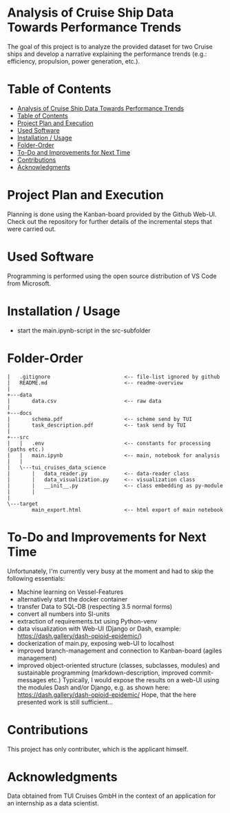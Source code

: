 # Analysis of Cruise Ship Data Towards Performance Trends

The goal of this project is to analyze the provided dataset for two Cruise ships and develop a narrative explaining the
performance trends (e.g.: efficiency, propulsion, power generation, etc.).

# Table of Contents

<!-- TOC -->

- [Analysis of Cruise Ship Data Towards Performance Trends](#analysis-of-cruise-ship-data-towards-performance-trends)
- [Table of Contents](#table-of-contents)
- [Project Plan and Execution](#project-plan-and-execution)
- [Used Software](#used-software)
- [Installation / Usage](#installation--usage)
- [Folder-Order](#folder-order)
- [To-Do and Improvements for Next Time](#to-do-and-improvements-for-next-time)
- [Contributions](#contributions)
- [Acknowledgments](#acknowledgments)

<!-- /TOC -->

# Project Plan and Execution
Planning is done using the Kanban-board provided by the Github Web-UI. Check out the repository for further details of the incremental steps that were carried out.

# Used Software
Programming is performed using the open source distribution of VS Code from Microsoft.

# Installation / Usage
- start the main.ipynb-script in the src-subfolder

# Folder-Order
```
|   .gitignore                        <-- file-list ignored by github
|   README.md                         <-- readme-overview
|
+---data
|       data.csv                      <-- raw data
|
+---docs
|       schema.pdf                    <-- scheme send by TUI
|       task_description.pdf          <-- task send by TUI
|
+---src
|   |   .env                          <-- constants for processing (paths etc.)
|   |   main.ipynb                    <-- main, notebook for analysis
|   |
|   \---tui_cruises_data_science
|       |   data_reader.py            <-- data-reader class
|       |   data_visualization.py     <-- visualization class
|       |   __init__.py               <-- class embedding as py-module
|       |
|
\---target
        main_export.html              <-- html export of main notebook
```

# To-Do and Improvements for Next Time
Unfortunately, I'm currently very busy at the moment and had to skip the following essentials:
- Machine learning on Vessel-Features
- alternatively start the docker container
- transfer Data to SQL-DB (respecting 3.5 normal forms)
- convert all numbers into SI-units
- extraction of requirements.txt using Python-venv
- data visualization with Web-UI (Django or Dash, example: https://dash.gallery/dash-opioid-epidemic/)
- dockerization of main.py, exposing web-UI to localhost
- improved branch-management and connection to Kanban-board (agiles management)
- improved object-oriented structure (classes, subclasses, modules) and sustainable programming (markdown-description, improved commit-messages etc.)
Typically, I would expose the results on a web-UI using the modules Dash and/or Django, e.g. as shown here:
https://dash.gallery/dash-opioid-epidemic/
Hope, that the here presented work is still sufficient...

# Contributions
This project has only contributer, which is the applicant himself.

# Acknowledgments
Data obtained from TUI Cruises GmbH in the context of an application for an internship as a data scientist.